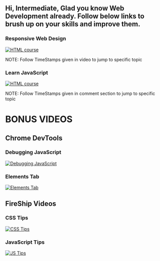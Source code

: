 ## Hi, Intermediate, Glad you know Web Development already. Follow below links to brush up on your skills and improve them.

### Responsive Web Design
[![HTML course](https://img.youtube.com/vi/srvUrASNj0s/0.jpg)](https://www.youtube.com/watch?v=srvUrASNj0s)

NOTE: Follow TimeStamps given in video to jump to specific topic

### Learn JavaScript
[![HTML course](https://img.youtube.com/vi/PkZNo7MFNFg/0.jpg)](https://www.youtube.com/watch?v=PkZNo7MFNFg)

NOTE: Follow TimeStamps given in comment section to jump to specific topic

# BONUS VIDEOS
## Chrome DevTools
### Debugging JavaScript
[![Debugging JavaScript](https://img.youtube.com/vi/H0XScE08hy8/0.jpg)](https://www.youtube.com/watch?v=H0XScE08hy8)
### Elements Tab
[![Elements Tab](https://img.youtube.com/vi/oz32JxUx1Fk/0.jpg)](https://www.youtube.com/watch?v=oz32JxUx1Fk)

## FireShip Videos
### CSS Tips
[![CSS Tips](https://img.youtube.com/vi/Qhaz36TZG5Y/0.jpg)](https://www.youtube.com/watch?v=Qhaz36TZG5Y)
### JavaScript Tips
[![JS Tips](https://img.youtube.com/vi/Mus_vwhTCq0/0.jpg)](https://www.youtube.com/watch?v=Mus_vwhTCq0)